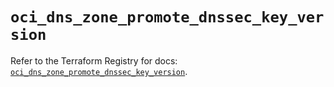 # `oci_dns_zone_promote_dnssec_key_version`

Refer to the Terraform Registry for docs: [`oci_dns_zone_promote_dnssec_key_version`](https://registry.terraform.io/providers/oracle/oci/7.19.0/docs/resources/dns_zone_promote_dnssec_key_version).
